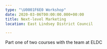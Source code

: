 ```yaml
---
type: "\U0001F6E0️ Workshop"
date: 2020-03-06T00:00:00.000+00:00
title: Next-level Marketing
location: East Lindsey District Council

---
```

Part one of two courses with the team at ELDC